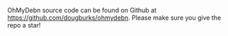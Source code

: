 OhMyDebn source code can be found on Github at <https://github.com/dougburks/ohmydebn>. Please make sure you give the repo a star!
